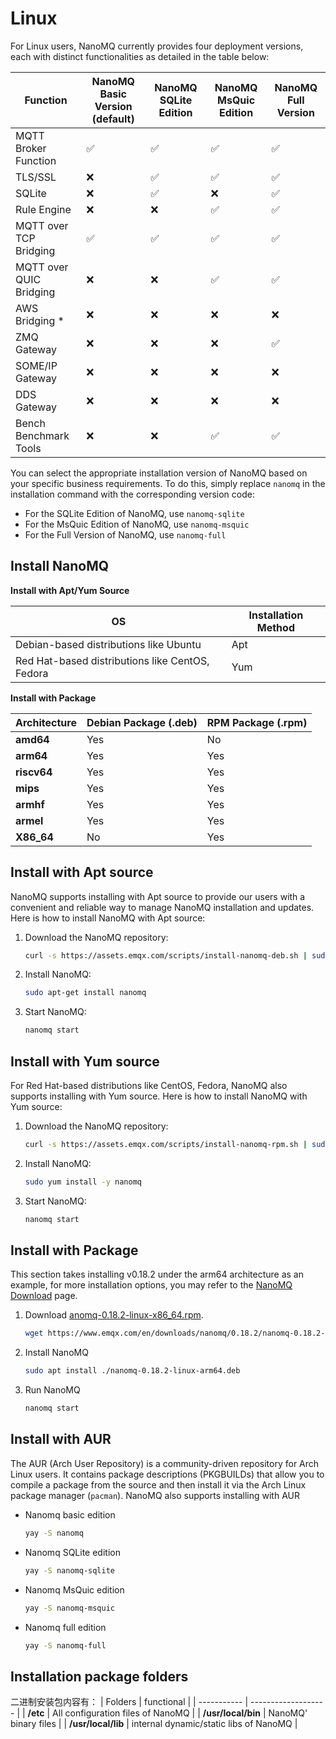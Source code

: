 # Linux

For Linux users, NanoMQ currently provides four deployment versions, each with distinct functionalities as detailed in the table below:

| Function                | NanoMQ Basic Version (default) | NanoMQ **SQLite Edition** | **NanoMQ MsQuic Edition** | NanoMQ Full Version |
| ----------------------- | ------------------------------ | ------------------------- | ------------------------- | ------------------- |
| MQTT Broker Function    | ✅                              | ✅                         | ✅                         | ✅                   |
| TLS/SSL                 | ❌                              | ✅                         | ✅                         | ✅                   |
| SQLite                  | ❌                              | ✅                         | ❌                         | ✅                   |
| Rule Engine             | ❌                              | ❌                         | ✅                         | ✅                   |
| MQTT over TCP Bridging  | ✅                              | ✅                         | ✅                         | ✅                   |
| MQTT over QUIC Bridging | ❌                              | ❌                         | ✅                         | ✅                   |
| AWS Bridging *          | ❌                              | ❌                         | ❌                         | ❌                   |
| ZMQ Gateway             | ❌                              | ❌                         | ❌                         | ✅                   |
| SOME/IP Gateway         | ❌                              | ❌                         | ❌                         | ❌                   |
| DDS Gateway             | ❌                              | ❌                         | ❌                         | ❌                   |
| Bench Benchmark Tools   | ❌                              | ❌                         | ✅                         | ✅                   |

[^*]: AWS bridging is currently unavailable with Docker deployment. To use AWS bridging, please [build NanoMQ from the source code](./build-options.md).

You can select the appropriate installation version of NanoMQ based on your specific business requirements. To do this, simply replace `nanomq` in the installation command with the corresponding version code:

- For the SQLite Edition of NanoMQ, use `nanomq-sqlite`
- For the MsQuic Edition of NanoMQ, use `nanomq-msquic`
- For the Full Version of NanoMQ, use `nanomq-full`

## Install NanoMQ

**Install with Apt/Yum Source**

| OS                                              | Installation Method |
| ----------------------------------------------- | ------------------- |
| Debian-based distributions like Ubuntu          | Apt                 |
| Red Hat-based distributions like CentOS, Fedora | Yum                 |

**Install with Package**

| Architecture | Debian Package (.deb) | RPM Package (.rpm) |
| ------------ | --------------------- | ------------------ |
| **amd64**    | Yes                   | No                 |
| **arm64**    | Yes                   | Yes                |
| **riscv64**  | Yes                   | Yes                |
| **mips**     | Yes                   | Yes                |
| **armhf**    | Yes                   | Yes                |
| **armel**    | Yes                   | Yes                |
| **X86_64**   | No                    | Yes                |

## Install with Apt source

NanoMQ supports installing with Apt source to provide our users with a convenient and reliable way to manage NanoMQ installation and updates. Here is how to install NanoMQ with Apt source:

1. Download the NanoMQ repository:

   ```bash
   curl -s https://assets.emqx.com/scripts/install-nanomq-deb.sh | sudo bash
   ```

2. Install NanoMQ:

   ```bash
   sudo apt-get install nanomq
   ```

3. Start NanoMQ:

   ```bash
   nanomq start  
   ```

## Install with Yum source

For Red Hat-based distributions like CentOS, Fedora, NanoMQ also supports installing with Yum source. Here is how to install NanoMQ with Yum source:

1. Download the NanoMQ repository:

   ```bash
   curl -s https://assets.emqx.com/scripts/install-nanomq-rpm.sh | sudo bash
   ```

2. Install NanoMQ:

   ```bash
   sudo yum install -y nanomq
   ```

3. Start NanoMQ:

   ```bash
   nanomq start  
   ```

## Install with Package

This section takes installing v0.18.2 under the arm64 architecture as an example, for more installation options, you may refer to the [NanoMQ Download](https://nanomq.io/downloads?os=Linux) page.

1. Download [anomq-0.18.2-linux-x86_64.rpm](https://www.emqx.com/en/downloads/nanomq/0.18.2/nanomq-0.18.2-linux-x86_64.rpm).

   ```bash
   wget https://www.emqx.com/en/downloads/nanomq/0.18.2/nanomq-0.18.2-linux-arm64.deb
   ```

2. Install NanoMQ

   ```bash
   sudo apt install ./nanomq-0.18.2-linux-arm64.deb
   ```

3. Run NanoMQ

   ```bash
   nanomq start
   ```

## Install with AUR

The AUR (Arch User Repository) is a community-driven repository for Arch Linux users. It contains package descriptions (PKGBUILDs) that allow you to compile a package from the source and then install it via the Arch Linux package manager (`pacman`). NanoMQ also supports installing with AUR


- Nanomq basic edition

   ```bash
   yay -S nanomq
   ```

- Nanomq SQLite edition

   ```bash
   yay -S nanomq-sqlite
   ```

- Nanomq MsQuic edition

   ```bash
   yay -S nanomq-msquic
   ```

- Nanomq full edition

   ```bash
   yay -S nanomq-full
   ```

## Installation package folders

二进制安装包内容有：
| Folders     | functional           |
| ----------- | ------------------- |
| **/etc**    | All configuration files of NanoMQ |
| **/usr/local/bin**   |   NanoMQ' binary files   |
| **/usr/local/lib**   | internal dynamic/static libs of NanoMQ                |


